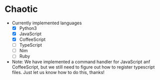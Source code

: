 # Chaotic
- Currently implemented languages
	- [x] Python3
	- [x] JavaScript
	- [x] CoffeeScript
	- [ ] TypeScript
	- [ ] Nim
	- [ ] Ruby
- Note: We have implemented a command handler for JavaScript anf CoffeeScript, but we still need to figure out how to register typescript files. Just let us know how to do this, thanks!
